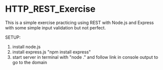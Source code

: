 # HTTP_REST_Exercise
This is a simple exercise practicing using REST with Node.js and Express with some simple input validation but not perfect.

SETUP:
1. install node.js
2. install express.js "npm install express"
3. start server in terminal with "node ." and follow link in console output to go to the domain

